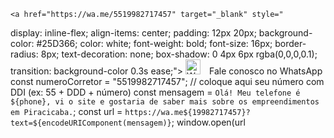 
    <a href="https://wa.me/5519982717457" target="_blank" style="
  display: inline-flex;
  align-items: center;
  padding: 12px 20px;
  background-color: #25D366;
  color: white;
  font-weight: bold;
  font-size: 16px;
  border-radius: 8px;
  text-decoration: none;
  box-shadow: 0 4px 6px rgba(0,0,0,0.1);
  transition: background-color 0.3s ease;">
  <img src="https://upload.wikimedia.org/wikipedia/commons/6/6b/WhatsApp.svg" alt="WhatsApp" style="width: 24px; height: 24px; margin-right: 10px;">
  Fale conosco no WhatsApp
</a>
  const numeroCorretor = "5519982717457"; // coloque aqui seu número com DDI (ex: 55 + DDD + número)
      const mensagem = `Olá! Meu telefone é ${phone}, vi o site e gostaria de saber mais sobre os empreendimentos em Piracicaba.`;
      const url = `https://wa.me${19982717457}?text=${encodeURIComponent(mensagem)}`;
      window.open(url
